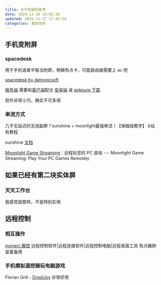 ```yaml
---
title: 关于附屏的思考
date: 2024-11-26 19:02:28
updated: 2024-11-27 17:43:54
categories: 我的创作
---
```


## 手机变附屏

### spacedesk

用于手机或者平板当附屏，稍微有点卡，可能路由器需要上 ac 吧

[spacedesk by datronicsoft](https://www.spacedesk.net/zh/)

[服务端](https://www.spacedesk.net/download/#server-driver) 需要和[客户端](https://www.spacedesk.net/download/#client-driver)配合
[安卓端](https://play.google.com/store/apps/details?id=ph.spacedesk.beta) 或 [apkpure 下载](https://apkpure.com/cn/search?q=SPACEDESK)

软件非常小巧，确实不可多得

### 串流方式

几乎无延迟的无线副屏？sunshine + moonlight最强串流！【保姆级教学】 b站有教程

sunshine [文档](https://docs.lizardbyte.dev/projects/sunshine/en/latest/index.html)

<!-- more -->

[Moonlight Game Streaming](https://moonlight-stream.org/)：远程玩您的 PC 游戏 --- Moonlight Game Streaming: Play Your PC Games Remotely

## 如果已经有第二块实体屏

### 天天工作台

我感觉就那样，不是特别实用

## 远程控制

### 相互操作

[monect 魔控](https://www.monect.com/#download) 远程控制软件|远程连接软件|远程控制电脑|远程桌面工具
有点臃肿 留着备用

### 手机模拟遥控器玩电脑游戏

Florian Grill - [DroidJoy](https://grill2010.github.io/droidJoy.html) 非常好用
